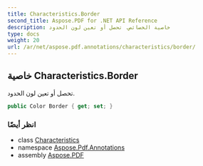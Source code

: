 ```yaml
---
title: Characteristics.Border
second_title: Aspose.PDF for .NET API Reference
description: خاصية الخصائص. تحصل أو تعين لون الحدود
type: docs
weight: 20
url: /ar/net/aspose.pdf.annotations/characteristics/border/
---
```

## خاصية Characteristics.Border

تحصل أو تعين لون الحدود.

```csharp
public Color Border { get; set; }
```

### انظر أيضًا

* class [Characteristics](../)
* namespace [Aspose.Pdf.Annotations](../../../aspose.pdf.annotations/)
* assembly [Aspose.PDF](../../../)